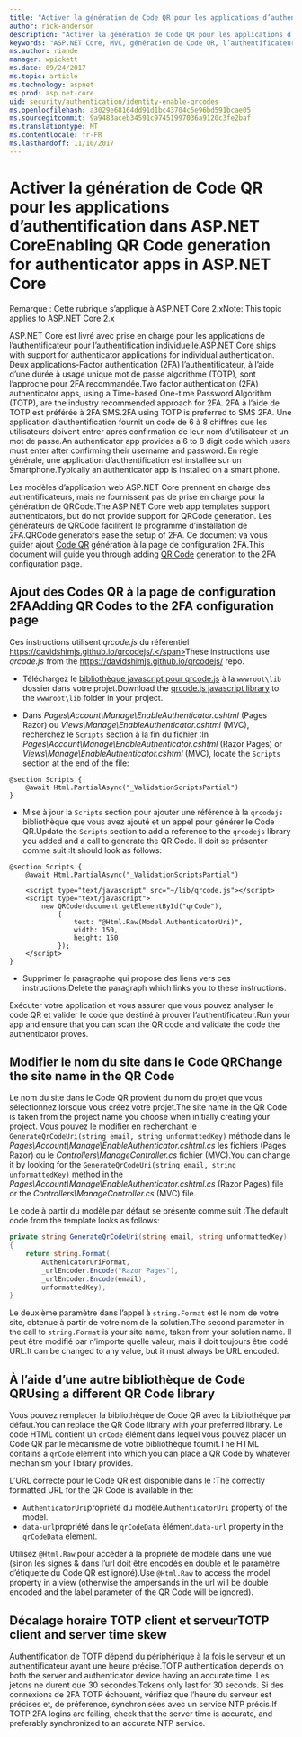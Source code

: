 ```yaml
---
title: "Activer la génération de Code QR pour les applications d’authentification dans ASP.NET Core"
author: rick-anderson
description: "Activer la génération de Code QR pour les applications d’authentification dans ASP.NET Core"
keywords: "ASP.NET Core, MVC, génération de Code QR, l’authentificateur, 2FA"
ms.author: riande
manager: wpickett
ms.date: 09/24/2017
ms.topic: article
ms.technology: aspnet
ms.prod: asp.net-core
uid: security/authentication/identity-enable-qrcodes
ms.openlocfilehash: a3029e68164dd91d1bc43704c5e96bd591bcae05
ms.sourcegitcommit: 9a9483aceb34591c97451997036a9120c3fe2baf
ms.translationtype: MT
ms.contentlocale: fr-FR
ms.lasthandoff: 11/10/2017
---
```

# <a name="enabling-qr-code-generation-for-authenticator-apps-in-aspnet-core"></a><span data-ttu-id="53513-104">Activer la génération de Code QR pour les applications d’authentification dans ASP.NET Core</span><span class="sxs-lookup"><span data-stu-id="53513-104">Enabling QR Code generation for authenticator apps in ASP.NET Core</span></span>

<span data-ttu-id="53513-105">Remarque : Cette rubrique s’applique à ASP.NET Core 2.x</span><span class="sxs-lookup"><span data-stu-id="53513-105">Note: This topic applies to ASP.NET Core 2.x</span></span>

<span data-ttu-id="53513-106">ASP.NET Core est livré avec prise en charge pour les applications de l’authentificateur pour l’authentification individuelle.</span><span class="sxs-lookup"><span data-stu-id="53513-106">ASP.NET Core ships with support for authenticator applications for individual authentication.</span></span> <span data-ttu-id="53513-107">Deux applications-Factor authentication (2FA) l’authentificateur, à l’aide d’une durée à usage unique mot de passe algorithme (TOTP), sont l’approche pour 2FA recommandée.</span><span class="sxs-lookup"><span data-stu-id="53513-107">Two factor authentication (2FA) authenticator apps, using a Time-based One-time Password Algorithm (TOTP), are the industry recommended approach for 2FA.</span></span> <span data-ttu-id="53513-108">2FA à l’aide de TOTP est préférée à 2FA SMS.</span><span class="sxs-lookup"><span data-stu-id="53513-108">2FA using TOTP is preferred to SMS 2FA.</span></span> <span data-ttu-id="53513-109">Une application d’authentification fournit un code de 6 à 8 chiffres que les utilisateurs doivent entrer après confirmation de leur nom d’utilisateur et un mot de passe.</span><span class="sxs-lookup"><span data-stu-id="53513-109">An authenticator app provides a 6 to 8 digit code which users must enter after confirming their username and password.</span></span> <span data-ttu-id="53513-110">En règle générale, une application d’authentification est installée sur un Smartphone.</span><span class="sxs-lookup"><span data-stu-id="53513-110">Typically an authenticator app is installed on a smart phone.</span></span>

<span data-ttu-id="53513-111">Les modèles d’application web ASP.NET Core prennent en charge des authentificateurs, mais ne fournissent pas de prise en charge pour la génération de QRCode.</span><span class="sxs-lookup"><span data-stu-id="53513-111">The ASP.NET Core web app templates support authenticators, but do not provide support for QRCode generation.</span></span> <span data-ttu-id="53513-112">Les générateurs de QRCode facilitent le programme d’installation de 2FA.</span><span class="sxs-lookup"><span data-stu-id="53513-112">QRCode generators ease the setup of 2FA.</span></span> <span data-ttu-id="53513-113">Ce document va vous guider ajout [Code QR](https://wikipedia.org/wiki/QR_code) génération à la page de configuration 2FA.</span><span class="sxs-lookup"><span data-stu-id="53513-113">This document will guide you through adding [QR Code](https://wikipedia.org/wiki/QR_code) generation to the 2FA configuration page.</span></span>

## <a name="adding-qr-codes-to-the-2fa-configuration-page"></a><span data-ttu-id="53513-114">Ajout des Codes QR à la page de configuration 2FA</span><span class="sxs-lookup"><span data-stu-id="53513-114">Adding QR Codes to the 2FA configuration page</span></span>

<span data-ttu-id="53513-115">Ces instructions utilisent *qrcode.js* du référentiel https://davidshimjs.github.io/qrcodejs/.</span><span class="sxs-lookup"><span data-stu-id="53513-115">These instructions use *qrcode.js* from the https://davidshimjs.github.io/qrcodejs/ repo.</span></span>

* <span data-ttu-id="53513-116">Téléchargez le [bibliothèque javascript pour qrcode.js](https://davidshimjs.github.io/qrcodejs/) à la `wwwroot\lib` dossier dans votre projet.</span><span class="sxs-lookup"><span data-stu-id="53513-116">Download the [qrcode.js javascript library](https://davidshimjs.github.io/qrcodejs/) to the `wwwroot\lib` folder in your project.</span></span>

* <span data-ttu-id="53513-117">Dans *Pages\Account\Manage\EnableAuthenticator.cshtml* (Pages Razor) ou *Views\Manage\EnableAuthenticator.cshtml* (MVC), recherchez le `Scripts` section à la fin du fichier :</span><span class="sxs-lookup"><span data-stu-id="53513-117">In *Pages\Account\Manage\EnableAuthenticator.cshtml* (Razor Pages) or *Views\Manage\EnableAuthenticator.cshtml* (MVC), locate the `Scripts` section at the end of the file:</span></span>

```cshtml
@section Scripts {
    @await Html.PartialAsync("_ValidationScriptsPartial")
}
```

* <span data-ttu-id="53513-118">Mise à jour la `Scripts` section pour ajouter une référence à la `qrcodejs` bibliothèque que vous avez ajouté et un appel pour générer le Code QR.</span><span class="sxs-lookup"><span data-stu-id="53513-118">Update the `Scripts` section to add a reference to the `qrcodejs` library you added and a call to generate the QR Code.</span></span> <span data-ttu-id="53513-119">Il doit se présenter comme suit :</span><span class="sxs-lookup"><span data-stu-id="53513-119">It should look as follows:</span></span>

```cshtml
@section Scripts {
    @await Html.PartialAsync("_ValidationScriptsPartial")

    <script type="text/javascript" src="~/lib/qrcode.js"></script>
    <script type="text/javascript">
        new QRCode(document.getElementById("qrCode"),
            {
                text: "@Html.Raw(Model.AuthenticatorUri)",
                width: 150,
                height: 150
            });
    </script>
}
```

* <span data-ttu-id="53513-120">Supprimer le paragraphe qui propose des liens vers ces instructions.</span><span class="sxs-lookup"><span data-stu-id="53513-120">Delete the paragraph which links you to these instructions.</span></span>

<span data-ttu-id="53513-121">Exécuter votre application et vous assurer que vous pouvez analyser le code QR et valider le code que destiné à prouver l’authentificateur.</span><span class="sxs-lookup"><span data-stu-id="53513-121">Run your app and ensure that you can scan the QR code and validate the code the authenticator proves.</span></span>

## <a name="change-the-site-name-in-the-qr-code"></a><span data-ttu-id="53513-122">Modifier le nom du site dans le Code QR</span><span class="sxs-lookup"><span data-stu-id="53513-122">Change the site name in the QR Code</span></span>

<span data-ttu-id="53513-123">Le nom du site dans le Code QR provient du nom du projet que vous sélectionnez lorsque vous créez votre projet.</span><span class="sxs-lookup"><span data-stu-id="53513-123">The site name in the QR Code is taken from the project name you choose when initially creating your project.</span></span> <span data-ttu-id="53513-124">Vous pouvez le modifier en recherchant le `GenerateQrCodeUri(string email, string unformattedKey)` méthode dans le *Pages\Account\Manage\EnableAuthenticator.cshtml.cs* les fichiers (Pages Razor) ou le *Controllers\ManageController.cs* fichier (MVC).</span><span class="sxs-lookup"><span data-stu-id="53513-124">You can change it by looking for the `GenerateQrCodeUri(string email, string unformattedKey)` method in the *Pages\Account\Manage\EnableAuthenticator.cshtml.cs* (Razor Pages) file or the *Controllers\ManageController.cs* (MVC) file.</span></span> 

<span data-ttu-id="53513-125">Le code à partir du modèle par défaut se présente comme suit :</span><span class="sxs-lookup"><span data-stu-id="53513-125">The default code from the template looks as follows:</span></span>

```c#
private string GenerateQrCodeUri(string email, string unformattedKey)
{
    return string.Format(
        AuthenicatorUriFormat,
        _urlEncoder.Encode("Razor Pages"),
        _urlEncoder.Encode(email),
        unformattedKey);
}
```

<span data-ttu-id="53513-126">Le deuxième paramètre dans l’appel à `string.Format` est le nom de votre site, obtenue à partir de votre nom de la solution.</span><span class="sxs-lookup"><span data-stu-id="53513-126">The second parameter in the call to `string.Format` is your site name, taken from your solution name.</span></span> <span data-ttu-id="53513-127">Il peut être modifié par n’importe quelle valeur, mais il doit toujours être codé URL.</span><span class="sxs-lookup"><span data-stu-id="53513-127">It can be changed to any value, but it must always be URL encoded.</span></span>

## <a name="using-a-different-qr-code-library"></a><span data-ttu-id="53513-128">À l’aide d’une autre bibliothèque de Code QR</span><span class="sxs-lookup"><span data-stu-id="53513-128">Using a different QR Code library</span></span>

<span data-ttu-id="53513-129">Vous pouvez remplacer la bibliothèque de Code QR avec la bibliothèque par défaut.</span><span class="sxs-lookup"><span data-stu-id="53513-129">You can replace the QR Code library with your preferred library.</span></span> <span data-ttu-id="53513-130">Le code HTML contient un `qrCode` élément dans lequel vous pouvez placer un Code QR par le mécanisme de votre bibliothèque fournit.</span><span class="sxs-lookup"><span data-stu-id="53513-130">The HTML contains a `qrCode` element into which you can place a QR Code by whatever mechanism your library provides.</span></span>

<span data-ttu-id="53513-131">L’URL correcte pour le Code QR est disponible dans le :</span><span class="sxs-lookup"><span data-stu-id="53513-131">The correctly formatted URL for the QR Code is available in the:</span></span>

* <span data-ttu-id="53513-132">`AuthenticatorUri`propriété du modèle.</span><span class="sxs-lookup"><span data-stu-id="53513-132">`AuthenticatorUri` property of the model.</span></span>
* <span data-ttu-id="53513-133">`data-url`propriété dans le `qrCodeData` élément.</span><span class="sxs-lookup"><span data-stu-id="53513-133">`data-url` property in the `qrCodeData` element.</span></span> 

<span data-ttu-id="53513-134">Utilisez `@Html.Raw` pour accéder à la propriété de modèle dans une vue (sinon les signes & dans l’url doit être encodés en double et le paramètre d’étiquette du Code QR est ignoré).</span><span class="sxs-lookup"><span data-stu-id="53513-134">Use `@Html.Raw` to access the model property in a view (otherwise the ampersands in the url will be double encoded and the label parameter of the QR Code will be ignored).</span></span>

## <a name="totp-client-and-server-time-skew"></a><span data-ttu-id="53513-135">Décalage horaire TOTP client et serveur</span><span class="sxs-lookup"><span data-stu-id="53513-135">TOTP client and server time skew</span></span>

<span data-ttu-id="53513-136">Authentification de TOTP dépend du périphérique à la fois le serveur et un authentificateur ayant une heure précise.</span><span class="sxs-lookup"><span data-stu-id="53513-136">TOTP authentication depends on both the server and authenticator device having an accurate time.</span></span> <span data-ttu-id="53513-137">Les jetons ne durent que 30 secondes.</span><span class="sxs-lookup"><span data-stu-id="53513-137">Tokens only last for 30 seconds.</span></span> <span data-ttu-id="53513-138">Si des connexions de 2FA TOTP échouent, vérifiez que l’heure du serveur est précises et, de préférence, synchronisées avec un service NTP précis.</span><span class="sxs-lookup"><span data-stu-id="53513-138">If TOTP 2FA logins are failing, check that the server time is accurate, and preferably synchronized to an accurate NTP service.</span></span>
